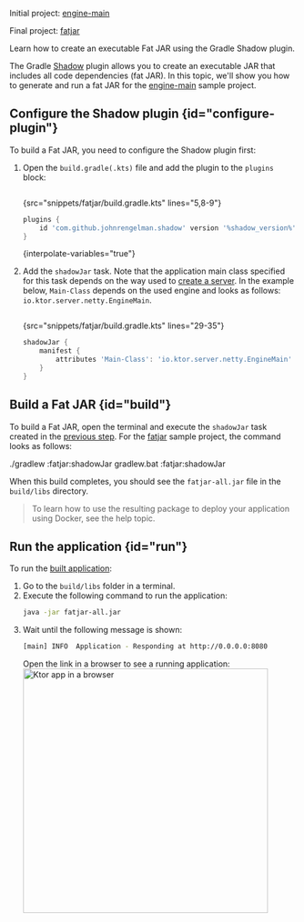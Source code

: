 [//]: # (title: Gradle Shadow plugin)

<tldr>
<p>
<control>Initial project</control>: <a href="https://github.com/ktorio/ktor-documentation/tree/%current-branch%/codeSnippets/snippets/engine-main">engine-main</a>
</p>
<p>
<control>Final project</control>: <a href="https://github.com/ktorio/ktor-documentation/tree/%current-branch%/codeSnippets/snippets/fatjar">fatjar</a>
</p>
</tldr>

<link-summary>Learn how to create an executable Fat JAR using the Gradle Shadow plugin.</link-summary>

The Gradle [Shadow](https://plugins.gradle.org/plugin/com.github.johnrengelman.shadow) plugin allows you to create an executable JAR that includes all code dependencies (fat JAR). In this topic, we'll show you how to generate and run a fat JAR for the [engine-main](https://github.com/ktorio/ktor-documentation/tree/%current-branch%/codeSnippets/snippets/engine-main) sample project.

## Configure the Shadow plugin {id="configure-plugin"}
To build a Fat JAR, you need to configure the Shadow plugin first:
1. Open the `build.gradle(.kts)` file and add the plugin to the `plugins` block:
   
   <tabs group="languages">
   <tab title="Gradle (Kotlin)" group-key="kotlin">

   ```kotlin
   ```
   {src="snippets/fatjar/build.gradle.kts" lines="5,8-9"}

   </tab>
   <tab title="Gradle (Groovy)" group-key="groovy">
   
   ```groovy
   plugins {
       id 'com.github.johnrengelman.shadow' version '%shadow_version%'
   }
   ```
   {interpolate-variables="true"}
   
   </tab>
   </tabs>

2. Add the `shadowJar` task. Note that the application main class specified for this task depends on the way used to [create a server](create_server.xml). 
   In the example below, `Main-Class` depends on the used engine and looks as follows: `io.ktor.server.netty.EngineMain`.

   <tabs group="languages">
   <tab title="Gradle (Kotlin)" group-key="kotlin">

   ```kotlin
   ```
   {src="snippets/fatjar/build.gradle.kts" lines="29-35"}

   </tab>
   <tab title="Gradle (Groovy)" group-key="groovy">

   ```groovy
   shadowJar {
       manifest {
           attributes 'Main-Class': 'io.ktor.server.netty.EngineMain'
       }
   }
   ```

   </tab>
   </tabs>


## Build a Fat JAR {id="build"}
To build a Fat JAR, open the terminal and execute the `shadowJar` task created in the [previous step](#configure-plugin).
For the [fatjar](https://github.com/ktorio/ktor-documentation/tree/%current-branch%/codeSnippets/snippets/fatjar) sample project, the command looks as follows:

<tabs group="os">
<tab title="Linux/MacOS" group-key="unix">
<code-block lang="Bash">./gradlew :fatjar:shadowJar</code-block>
</tab>
<tab title="Windows" group-key="windows">
<code-block lang="CMD">gradlew.bat :fatjar:shadowJar</code-block>
</tab>
</tabs>

When this build completes, you should see the `fatjar-all.jar` file in the `build/libs` directory.

> To learn how to use the resulting package to deploy your application using Docker, see the [](docker.md) help topic.


## Run the application {id="run"}
To run the [built application](#build):
1. Go to the `build/libs` folder in a terminal.
1. Execute the following command to run the application:
   ```Bash
   java -jar fatjar-all.jar
   ```
1. Wait until the following message is shown:
   ```Bash
   [main] INFO  Application - Responding at http://0.0.0.0:8080
   ```
   Open the link in a browser to see a running application:
   <img src="ktor_idea_new_project_browser.png" alt="Ktor app in a browser" width="430"/>
